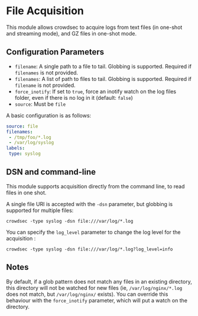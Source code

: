 # File Acquisition

This module allows crowdsec to acquire logs from text files (in one-shot and streaming mode), and GZ files in one-shot mode.

## Configuration Parameters

 - `filename`: A single path to a file to tail. Globbing is supported. Required if `filenames` is not provided.
 - `filenames`: A list of path to files to tail. Globbing is supported. Required if `filename` is not provided.
 - `force_inotify`: If set to `true`, force an inotify watch on the log files folder, even if there is no log in it (default: `false`)
 - `source`: Must be `file`

A basic configuration is as follows:

```yaml
source: file
filenames:
 - /tmp/foo/*.log
 - /var/log/syslog
labels:
 type: syslog
```

## DSN and command-line

This module supports acquisition directly from the command line, to read files in one shot.

A single file URI is accepted with the `-dsn` parameter, but globbing is supported for multiple files:

`crowdsec -type syslog -dsn file:///var/log/*.log`

You can specify the `log_level` parameter to change the log level for the acquisition :

`crowdsec -type syslog -dsn file:///var/log/*.log?log_level=info`

## Notes

By default, if a glob pattern does not match any files in an existing directory, this directory will not be watched for new files (ie, `/var/log/nginx/*.log` does not match, but `/var/log/nginx/` exists).
You can override this behaviour with the `force_inotify` parameter, which will put a watch on the directory.